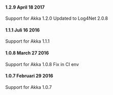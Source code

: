 #### 1.2.9 April 18 2017 ####

Support for Akka 1.2.0
Updated to Log4Net 2.0.8

#### 1.1.1 Juli 16 2016 ####

Support for Akka 1.1.1

#### 1.0.8 March 27 2016 ####

Support for Akka 1.0.8
Fix in CI env

#### 1.0.7 Februari 29 2016 ####

Support for Akka 1.0.7